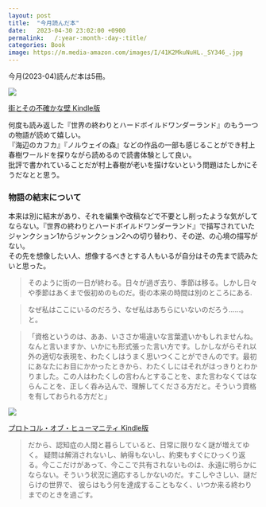 ```yaml
---
layout: post
title:  "今月読んだ本"
date:   2023-04-30 23:02:00 +0900
permalink:   /:year-:month-:day-:title/
categories: Book
image: https://m.media-amazon.com/images/I/41K2MkuNuHL._SY346_.jpg
---
```

今月(2023-04)読んだ本は5冊。  

<p><a href="https://www.amazon.co.jp/dp/B0BTGK1HHS?&linkCode=li2&tag=peipeipe-22&linkId=f8be0dcbf2208da4584ac1a754b909bf&language=ja_JP&ref_=as_li_ss_il" target="_blank" rel="nofollow"><img border="0" src="//ws-fe.amazon-adsystem.com/widgets/q?_encoding=UTF8&ASIN=B0BTGK1HHS&Format= _SL250_&ID=AsinImage&MarketPlace=JP&ServiceVersion=20070822&WS=1&tag=peipeipe-22&language=ja_JP" ></a><img src="https://ir-jp.amazon-adsystem.com/e/ir?t=peipeipe-22&language=ja_JP&l=li2&o=9&a=B0BTGK1HHS" width="1" height="1" border="0" alt="" style="border:none !important; margin:0px !important;" /></p> <p><a href="https://www.amazon.co.jp/dp/B0BTGK1HHS?&linkCode=li2&tag=peipeipe-22&linkId=f8be0dcbf2208da4584ac1a754b909bf&language=ja_JP&ref_=as_li_ss_il" target="_blank" rel="nofollow">街とその不確かな壁 Kindle版</a></p>
  
何度も読み返した『世界の終わりとハードボイルドワンダーランド』のもう一つの物語が読めて嬉しい。  
『海辺のカフカ』『ノルウェイの森』などの作品の一部も感じることができ村上春樹ワールドを探りながら読めるので読書体験として良い。  
批評で書かれていることだが村上春樹が老いを描けないという問題はたしかにそうだなとと思う。
  
### 物語の結末について

本来は別に結末があり、それを編集や改稿などで不要とし削ったような気がしてならない。『世界の終わりとハードボイルドワンダーランド』で描写されていたジャンクション1からジャンクション2への切り替わり、その逆、の心境の描写がない。  
その先を想像したい人、想像するべきとする人もいるが自分はその先まで読みたいと思った。  


>そのように街の一日が終わる。日々が過ぎ去り、季節は移る。しかし日々や季節はあくまで仮初めのものだ。街の本来の時間は別のところにある.

>なぜ私はここにいるのだろう、なぜ私はあちらにいないのだろう……。と。

>「資格というのは、ああ、いささか場違いな言葉遣いかもしれませんね。なんと言いますか、いかにも形式張った言い方です。しかしながらそれ以外の適切な表現を、わたくしはうまく思いつくことができんのです。最初にあなたにお目にかかったときから、わたくしにはそれがはっきりとわかりました。この人はわたくしの言わんとすることを、また言わなくてはならんことを、正しく呑み込んで、理解してくださる方だと。そういう資格を有しておられる方だと」
  
<p><a href="https://www.amazon.co.jp/dp/B0BHVTP2MH?&linkCode=li2&tag=peipeipe-22&linkId=81377ab92f9c333a5acee71f73bc2607&language=ja_JP&ref_=as_li_ss_il" target="_blank" rel="nofollow"><img border="0" src="//ws-fe.amazon-adsystem.com/widgets/q?_encoding=UTF8&ASIN=B0BHVTP2MH&Format= _SL250_&ID=AsinImage&MarketPlace=JP&ServiceVersion=20070822&WS=1&tag=peipeipe-22&language=ja_JP" ></a><img src="https://ir-jp.amazon-adsystem.com/e/ir?t=peipeipe-22&language=ja_JP&l=li2&o=9&a=B0BHVTP2MH" width="1" height="1" border="0" alt="" style="border:none !important; margin:0px !important;" /></p> <p><a href="https://www.amazon.co.jp/dp/B0BHVTP2MH?&linkCode=li2&tag=peipeipe-22&linkId=81377ab92f9c333a5acee71f73bc2607&language=ja_JP&ref_=as_li_ss_il" target="_blank" rel="nofollow">プロトコル・オブ・ヒューマニティ Kindle版</a></p>

> だから、認知症の人間と暮らしていると、日常に限りなく謎が増えてゆく。 疑問は解消されないし、納得もないし、約束もすぐにひっくり返る。今ここだけがあって、今ここで共有されないものは、永遠に明らかにならない。そういう状況に適応するしかないのだ。すこしやさしい、謎だらけの世界で、 彼らはもう何を達成することもなく、いつか来る終わりまでのときを過ごす。
